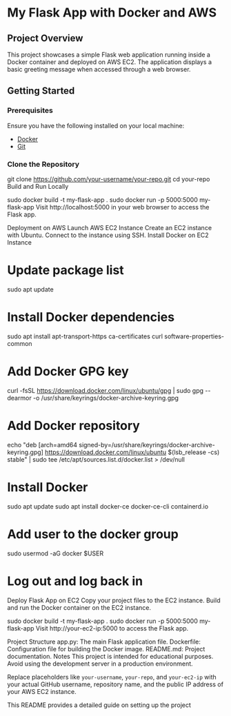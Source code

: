 # My Flask App with Docker and AWS

## Project Overview

This project showcases a simple Flask web application running inside a Docker container and deployed on AWS EC2. The application displays a basic greeting message when accessed through a web browser.

## Getting Started

### Prerequisites

Ensure you have the following installed on your local machine:

- [Docker](https://www.docker.com/get-started)
- [Git](https://git-scm.com/)

### Clone the Repository


git clone https://github.com/your-username/your-repo.git
cd your-repo
Build and Run Locally

sudo docker build -t my-flask-app .
sudo docker run -p 5000:5000 my-flask-app
Visit http://localhost:5000 in your web browser to access the Flask app.

Deployment on AWS
Launch AWS EC2 Instance
Create an EC2 instance with Ubuntu.
Connect to the instance using SSH.
Install Docker on EC2 Instance

# Update package list
sudo apt update

# Install Docker dependencies
sudo apt install apt-transport-https ca-certificates curl software-properties-common

# Add Docker GPG key
curl -fsSL https://download.docker.com/linux/ubuntu/gpg | sudo gpg --dearmor -o /usr/share/keyrings/docker-archive-keyring.gpg

# Add Docker repository
echo "deb [arch=amd64 signed-by=/usr/share/keyrings/docker-archive-keyring.gpg] https://download.docker.com/linux/ubuntu $(lsb_release -cs) stable" | sudo tee /etc/apt/sources.list.d/docker.list > /dev/null

# Install Docker
sudo apt update
sudo apt install docker-ce docker-ce-cli containerd.io

# Add user to the docker group
sudo usermod -aG docker $USER

# Log out and log back in
Deploy Flask App on EC2
Copy your project files to the EC2 instance.
Build and run the Docker container on the EC2 instance.

sudo docker build -t my-flask-app .
sudo docker run -p 5000:5000 my-flask-app
Visit http://your-ec2-ip:5000 to access the Flask app.

Project Structure
app.py: The main Flask application file.
Dockerfile: Configuration file for building the Docker image.
README.md: Project documentation.
Notes
This project is intended for educational purposes.
Avoid using the development server in a production environment.


Replace placeholders like `your-username`, `your-repo`, and `your-ec2-ip` with your actual GitHub username, repository name, and the public IP address of your AWS EC2 instance.

This README provides a detailed guide on setting up the project

